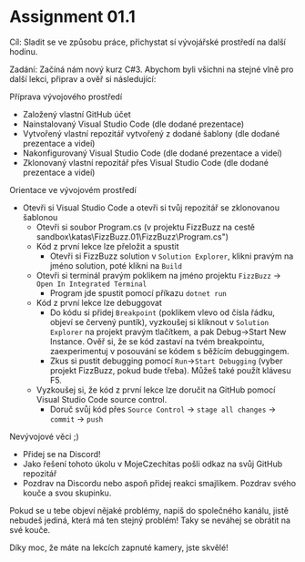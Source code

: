 # Assignment 01.1

Cíl: Sladit se ve způsobu práce, přichystat sí vývojářské prostředí na další hodinu.

Zadání:
Začíná nám nový kurz C#3. Abychom byli všichni na stejné vlně pro další lekci, připrav a ověř si následující:

Příprava vývojového prostředí

- Založený vlastní GitHub účet
- Nainstalovaný Visual Studio Code (dle dodané prezentace)
- Vytvořený vlastní repozitář vytvořený z dodané šablony (dle dodané prezentace a videí)
- Nakonfigurovaný Visual Studio Code (dle dodané prezentace a videí)
- Zklonovaný vlastní repozitář přes Visual Studio Code (dle dodané prezentace a videí)

Orientace ve vývojovém prostředí

- Otevři si Visual Studio Code a otevři si tvůj repozitář se zklonovanou šablonou
  - Otevři si soubor Program.cs (v projektu FizzBuzz na cestě sandbox\katas\FizzBuzz.01\FizzBuzz\Program.cs")
  - Kód z první lekce lze přeložit a spustit
    - Otevři si FizzBuzz solution v `Solution Explorer`, klikni pravým na jméno solution, poté klikni na `Build`
  - Otevři si terminál pravým poklikem na jméno projektu `FizzBuzz` -> `Open In Integrated Terminal`
    - Program jde spustit pomocí příkazu `dotnet run`
  - Kód z první lekce lze debuggovat
    - Do kódu si přidej `Breakpoint` (poklikem vlevo od čísla řádku, objeví se červený puntík), vyzkoušej si kliknout v `Solution Explorer` na projekt pravým tlačítkem, a pak Debug->Start New Instance. Ověř si, že se kód zastaví na tvém breakpointu, zaexperimentuj v posouvání se kódem s běžícím debuggingem.
    - Zkus si pustit debugging pomocí `Run`->`Start Debugging` (vyber projekt FizzBuzz, pokud bude třeba). Můžeš také použít klávesu F5.
  - Vyzkoušej si, že kód z první lekce lze doručit na GitHub pomocí Visual Studio Code source control.
    - Doruč svůj kód přes `Source Control` -> `stage all changes` -> `commit` -> `push`

Nevývojové věci ;)

- Přidej se na Discord!
- Jako řešení tohoto úkolu v MojeCzechitas pošli odkaz na svůj GitHub repozitář
- Pozdrav na Discordu nebo aspoň přidej reakci smajlíkem. Pozdrav svého kouče a svou skupinku.

Pokud se u tebe objeví nějaké problémy, napiš do společného kanálu, jistě nebudeš jediná, která má ten stejný problém! Taky se neváhej se obrátit na své kouče.

Díky moc, že máte na lekcích zapnuté kamery, jste skvělé!

